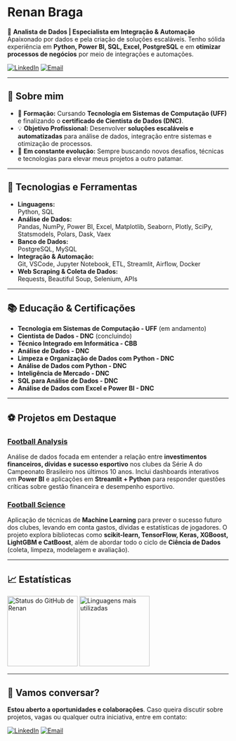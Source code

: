 # **Renan Braga**

🎯 **Analista de Dados | Especialista em Integração & Automação**  
Apaixonado por dados e pela criação de soluções escaláveis. Tenho sólida experiência em **Python, Power BI, SQL, Excel, PostgreSQL** e em **otimizar processos de negócios** por meio de integrações e automações.

[![LinkedIn](https://img.shields.io/badge/LinkedIn-0077B5?style=for-the-badge&logo=linkedin&logoColor=white)](https://www.linkedin.com/in/renanmrbraga)
[![Email](https://img.shields.io/badge/Email-D14836?style=for-the-badge&logo=gmail&logoColor=white)](mailto:renanmbraga@outlook.com)

---

## 🚀 Sobre mim

- 📍 **Formação:** Cursando **Tecnologia em Sistemas de Computação (UFF)** e finalizando o **certificado de Cientista de Dados (DNC)**.  
- 💡 **Objetivo Profissional:** Desenvolver **soluções escaláveis e automatizadas** para análise de dados, integração entre sistemas e otimização de processos.  
- 🌱 **Em constante evolução:** Sempre buscando novos desafios, técnicas e tecnologias para elevar meus projetos a outro patamar.

---

## 🔧 Tecnologias e Ferramentas

- **Linguagens:**  
  Python, SQL  
- **Análise de Dados:**  
  Pandas, NumPy, Power BI, Excel, Matplotlib, Seaborn, Plotly, SciPy, Statsmodels, Polars, Dask, Vaex  
- **Banco de Dados:**  
  PostgreSQL, MySQL  
- **Integração & Automação:**  
  Git, VSCode, Jupyter Notebook, ETL, Streamlit, Airflow, Docker  
- **Web Scraping & Coleta de Dados:**  
  Requests, Beautiful Soup, Selenium, APIs

---

## 📚 Educação & Certificações

- **Tecnologia em Sistemas de Computação - UFF** (em andamento)  
- **Cientista de Dados - DNC** (concluindo)  
- **Técnico Integrado em Informática - CBB**  
- **Análise de Dados - DNC**  
- **Limpeza e Organização de Dados com Python - DNC**  
- **Análise de Dados com Python - DNC**  
- **Inteligência de Mercado - DNC**  
- **SQL para Análise de Dados - DNC**  
- **Análise de Dados com Excel e Power BI - DNC**

---

## ⚽ Projetos em Destaque

### [Football Analysis](https://github.com/renanmrbraga/footballanalysis)
Análise de dados focada em entender a relação entre **investimentos financeiros, dívidas e sucesso esportivo** nos clubes da Série A do Campeonato Brasileiro nos últimos 10 anos. Inclui dashboards interativos em **Power BI** e aplicações em **Streamlit + Python** para responder questões críticas sobre gestão financeira e desempenho esportivo.

### [Football Science](https://github.com/renanmrbraga/footballscience)
Aplicação de técnicas de **Machine Learning** para prever o sucesso futuro dos clubes, levando em conta gastos, dívidas e estatísticas de jogadores. O projeto explora bibliotecas como **scikit-learn, TensorFlow, Keras, XGBoost, LightGBM e CatBoost**, além de abordar todo o ciclo de **Ciência de Dados** (coleta, limpeza, modelagem e avaliação).

---

## 📈 Estatísticas

<p align="left">
   <img height="160px" src="https://github-readme-stats.vercel.app/api?username=renanmrbraga&show_icons=true&theme=dark&locale=pt-br" alt="Status do GitHub de Renan" />
   <img height="160px" src="https://github-readme-stats.vercel.app/api/top-langs/?username=renanmrbraga&layout=compact&langs_count=10&theme=dark&locale=pt-br" alt="Linguagens mais utilizadas" />
</p>

---

## 🤝 Vamos conversar?

**Estou aberto a oportunidades e colaborações**. Caso queira discutir sobre projetos, vagas ou qualquer outra iniciativa, entre em contato:

[![LinkedIn](https://img.shields.io/badge/LinkedIn-0077B5?style=for-the-badge&logo=linkedin&logoColor=white)](https://www.linkedin.com/in/renanmrbraga)
[![Email](https://img.shields.io/badge/Email-D14836?style=for-the-badge&logo=gmail&logoColor=white)](mailto:renanmbraga@outlook.com)
